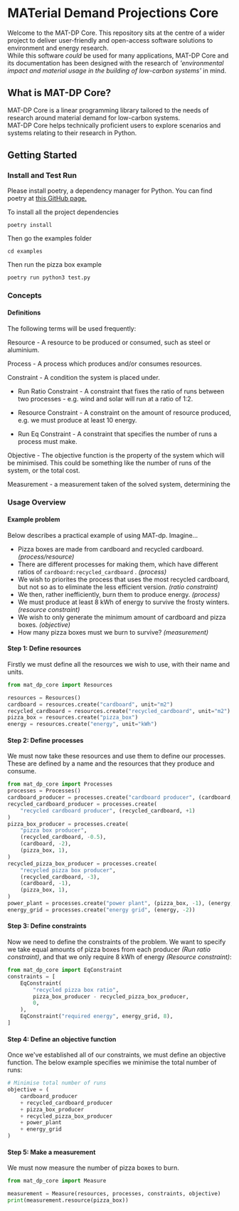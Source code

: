 # MATerial Demand Projections Core

Welcome to the MAT-DP Core. This repository sits at the centre of a wider project to deliver user-friendly and open-access software solutions to environment and energy research.  
While this software *could* be used for many applications, MAT-DP Core and its documentation has been designed with the research of *'environmental impact and material usage in the building of low-carbon systems'* in mind.

## What is MAT-DP Core?

MAT-DP Core is a linear programming library tailored to the needs of research around material demand for low-carbon systems.  
MAT-DP Core helps technically proficient users to explore scenarios and systems relating to their research in Python.

## Getting Started

### Install and Test Run

Please install poetry, a dependency manager for Python. You can find poetry at [this GitHub page.](https://github.com/python-poetry/poetry)

To install all the project dependencies

`poetry install`

Then go the examples folder

`cd examples`

Then run the pizza box example

`poetry run python3 test.py`

### Concepts

#### Definitions

The following terms will be used frequently:

Resource - A resource to be produced or consumed, such as steel or aluminium.

Process - A process which produces and/or consumes resources.

Constraint - A condition the system is placed under.

* Run Ratio Constraint - A constraint that fixes the ratio of runs between two processes - e.g. wind and solar will run at a ratio of 1:2.

* Resource Constraint - A constraint on the amount of resource produced, e.g. we must produce at least 10 energy.

* Run Eq Constraint - A constraint that specifies the number of runs a process must make.

Objective - The objective function is the property of the system which will be minimised. This could be something like the number of runs of the system, or the total cost.

Measurement - a measurement taken of the solved system, determining the 

### Usage Overview

#### Example problem

Below describes a practical example of using MAT-dp. Imagine...

* Pizza boxes are made from cardboard and recycled cardboard. *(process/resource)*
* There are different processes for making them, which have different ratios of `cardboard:recycled_cardboard` . *(process)*
* We wish to priorites the process that uses the most recycled cardboard, but not so as to eliminate the less efficient version. *(ratio constraint)*
* We then, rather inefficiently, burn them to produce energy. *(process)*
* We must produce at least 8 kWh of energy to survive the frosty winters. *(resource constraint)*
* We wish to only generate the minimum amount of cardboard and pizza boxes. *(objective)*
* How many pizza boxes must we burn to survive? *(measurement)*

#### Step 1: Define resources

Firstly we must define all the resources we wish to use, with their name and units.

```py
from mat_dp_core import Resources

resources = Resources()
cardboard = resources.create("cardboard", unit="m2")
recycled_cardboard = resources.create("recycled_cardboard", unit="m2")
pizza_box = resources.create("pizza_box")
energy = resources.create("energy", unit="kWh")
```

#### Step 2: Define processes

We must now take these resources and use them to define our processes. These are defined by a name and the resources that they produce and consume.

```py
from mat_dp_core import Processes
processes = Processes()
cardboard_producer = processes.create("cardboard producer", (cardboard, +1))
recycled_cardboard_producer = processes.create(
    "recycled cardboard producer", (recycled_cardboard, +1)
)
pizza_box_producer = processes.create(
    "pizza box producer",
    (recycled_cardboard, -0.5),
    (cardboard, -2),
    (pizza_box, 1),
)
recycled_pizza_box_producer = processes.create(
    "recycled pizza box producer",
    (recycled_cardboard, -3),
    (cardboard, -1),
    (pizza_box, 1),
)
power_plant = processes.create("power plant", (pizza_box, -1), (energy, 4))
energy_grid = processes.create("energy grid", (energy, -2))
```



#### Step 3: Define constraints

Now we need to define the constraints of the problem. We want to specify we take equal amounts of pizza boxes from each producer *(Run ratio constraint)*, and that we only require 8 kWh of energy *(Resource constraint)*:

```py
from mat_dp_core import EqConstraint
constraints = [
    EqConstraint(
        "recycled pizza box ratio",
        pizza_box_producer - recycled_pizza_box_producer,
        0,
    ),
    EqConstraint("required energy", energy_grid, 8),
]
```

#### Step 4: Define an objective function

Once we've established all of our constraints, we must define an objective function. The below example specifies we minimise the total number of runs:

```py
# Minimise total number of runs
objective = (
    cardboard_producer
    + recycled_cardboard_producer
    + pizza_box_producer
    + recycled_pizza_box_producer
    + power_plant
    + energy_grid
)
```

#### Step 5: Make a measurement

We must now measure the number of pizza boxes to burn.

```py
from mat_dp_core import Measure

measurement = Measure(resources, processes, constraints, objective)
print(measurement.resource(pizza_box))
```
